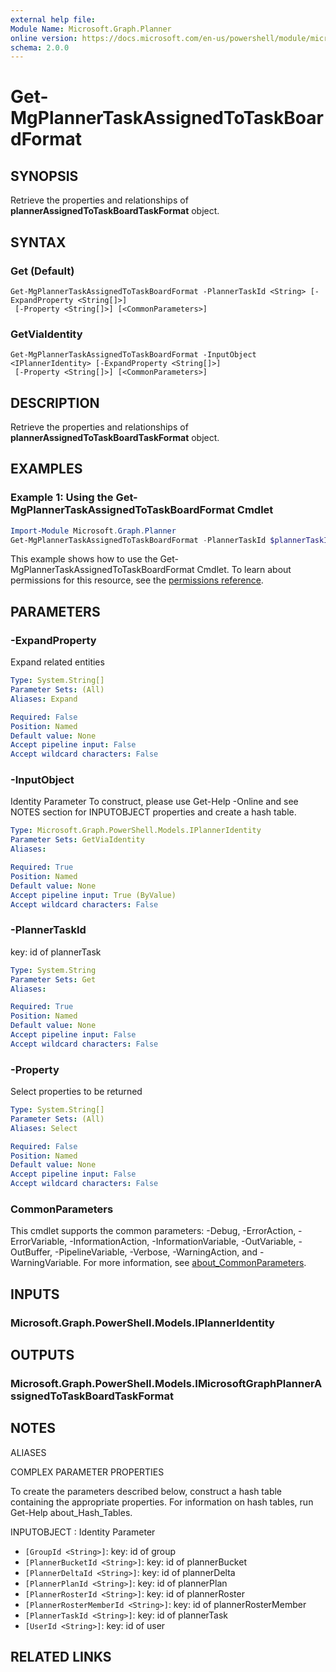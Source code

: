 ```yaml
---
external help file:
Module Name: Microsoft.Graph.Planner
online version: https://docs.microsoft.com/en-us/powershell/module/microsoft.graph.planner/get-mgplannertaskassignedtotaskboardformat
schema: 2.0.0
---
```


# Get-MgPlannerTaskAssignedToTaskBoardFormat

## SYNOPSIS
Retrieve the properties and relationships of **plannerAssignedToTaskBoardTaskFormat** object.

## SYNTAX

### Get (Default)
```
Get-MgPlannerTaskAssignedToTaskBoardFormat -PlannerTaskId <String> [-ExpandProperty <String[]>]
 [-Property <String[]>] [<CommonParameters>]
```

### GetViaIdentity
```
Get-MgPlannerTaskAssignedToTaskBoardFormat -InputObject <IPlannerIdentity> [-ExpandProperty <String[]>]
 [-Property <String[]>] [<CommonParameters>]
```

## DESCRIPTION
Retrieve the properties and relationships of **plannerAssignedToTaskBoardTaskFormat** object.

## EXAMPLES

### Example 1: Using the Get-MgPlannerTaskAssignedToTaskBoardFormat Cmdlet
```powershell
Import-Module Microsoft.Graph.Planner
Get-MgPlannerTaskAssignedToTaskBoardFormat -PlannerTaskId $plannerTaskId
```

This example shows how to use the Get-MgPlannerTaskAssignedToTaskBoardFormat Cmdlet.
To learn about permissions for this resource, see the [permissions reference](/graph/permissions-reference).

## PARAMETERS

### -ExpandProperty
Expand related entities

```yaml
Type: System.String[]
Parameter Sets: (All)
Aliases: Expand

Required: False
Position: Named
Default value: None
Accept pipeline input: False
Accept wildcard characters: False
```

### -InputObject
Identity Parameter
To construct, please use Get-Help -Online and see NOTES section for INPUTOBJECT properties and create a hash table.

```yaml
Type: Microsoft.Graph.PowerShell.Models.IPlannerIdentity
Parameter Sets: GetViaIdentity
Aliases:

Required: True
Position: Named
Default value: None
Accept pipeline input: True (ByValue)
Accept wildcard characters: False
```

### -PlannerTaskId
key: id of plannerTask

```yaml
Type: System.String
Parameter Sets: Get
Aliases:

Required: True
Position: Named
Default value: None
Accept pipeline input: False
Accept wildcard characters: False
```

### -Property
Select properties to be returned

```yaml
Type: System.String[]
Parameter Sets: (All)
Aliases: Select

Required: False
Position: Named
Default value: None
Accept pipeline input: False
Accept wildcard characters: False
```

### CommonParameters
This cmdlet supports the common parameters: -Debug, -ErrorAction, -ErrorVariable, -InformationAction, -InformationVariable, -OutVariable, -OutBuffer, -PipelineVariable, -Verbose, -WarningAction, and -WarningVariable. For more information, see [about_CommonParameters](http://go.microsoft.com/fwlink/?LinkID=113216).

## INPUTS

### Microsoft.Graph.PowerShell.Models.IPlannerIdentity

## OUTPUTS

### Microsoft.Graph.PowerShell.Models.IMicrosoftGraphPlannerAssignedToTaskBoardTaskFormat

## NOTES

ALIASES

COMPLEX PARAMETER PROPERTIES

To create the parameters described below, construct a hash table containing the appropriate properties. For information on hash tables, run Get-Help about_Hash_Tables.


INPUTOBJECT <IPlannerIdentity>: Identity Parameter
  - `[GroupId <String>]`: key: id of group
  - `[PlannerBucketId <String>]`: key: id of plannerBucket
  - `[PlannerDeltaId <String>]`: key: id of plannerDelta
  - `[PlannerPlanId <String>]`: key: id of plannerPlan
  - `[PlannerRosterId <String>]`: key: id of plannerRoster
  - `[PlannerRosterMemberId <String>]`: key: id of plannerRosterMember
  - `[PlannerTaskId <String>]`: key: id of plannerTask
  - `[UserId <String>]`: key: id of user

## RELATED LINKS

